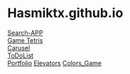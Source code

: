 # Hasmiktx.github.io

<a href ="https://hasmiktx.github.io/Search-APP/">Search-APP<a/> <br>
<a href ="https://hasmiktx.github.io/Tetris/">Game Tetris<a/> <br>
<a href ="https://hasmiktx.github.io/Carusel/">Carusel<a/> <br>
<a href="https://hasmiktx.github.io/ToDoList/">ToDoList<a/> <br>
<a href="https://hasmiktx.github.io/Portfolio/">Portfolio<a/>
<a href="https://hasmiktx.github.io/Elevators/">Elevators<a/>
<a href="https://hasmiktx.github.io/Colors_Game/">Colors_Game<a/>

